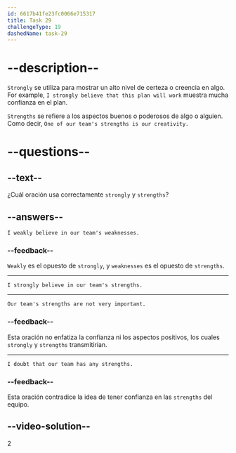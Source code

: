 ```yaml
---
id: 6617b41fe23fc0066e715317
title: Task 29
challengeType: 19
dashedName: task-29
---
```


# --description--

`Strongly` se utiliza para mostrar un alto nivel de certeza o creencia en algo. For example, `I strongly believe that this plan will work` muestra mucha confianza en el plan.

`Strengths` se refiere a los aspectos buenos o poderosos de algo o alguien. Como decir, `One of our team's strengths is our creativity.`

# --questions--

## --text--

¿Cuál oración usa correctamente `strongly` y `strengths`?

## --answers--

`I weakly believe in our team's weaknesses.`

### --feedback--

`Weakly` es el opuesto de `strongly`, y `weaknesses` es el opuesto de `strengths`.

---

`I strongly believe in our team's strengths.`

---

`Our team's strengths are not very important.`

### --feedback--

Esta oración no enfatiza la confianza ni los aspectos positivos, los cuales `strongly` y `strengths` transmitirían.

---

`I doubt that our team has any strengths.`

### --feedback--

Esta oración contradice la idea de tener confianza en las `strengths` del equipo.

## --video-solution--

2
